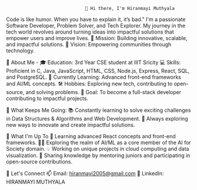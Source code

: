                                   👋 Hi there, I'm Hiranmayi Muthyala

 Code is like humor. When you have to explain it, it’s bad."
I'm a passionate Software Developer, Problem Solver, and Tech Explorer. My journey in the tech world revolves around turning ideas into impactful solutions that empower users and improve lives.
  🎯 Mission: Building innovative, scalable, and impactful solutions.
  🌟 Vision: Empowering communities through technology.
    

   🚀 About Me -
🎓 Education: 3rd Year CSE student at IIIT Sricity
💻 Skills: Proficient in C, Java, JavaScript, HTML, CSS, Node.js, Express, React, SQL, and PostgreSQL.
🌱 Currently Learning: Advanced front-end frameworks and AI/ML concepts.
🛠️ Hobbies: Exploring new tech, contributing to open-source, and solving problems.
🎯 Goal: To become a full-stack developer contributing to impactful projects.


   🧠 What Keeps Me Going:
📚 Constantly learning to solve exciting challenges in Data Structures & Algorithms and Web Development.
🚀 Always exploring new ways to innovate and create impactful solutions.


   🎯 What I'm Up To
🌱 Learning advanced React concepts and front-end frameworks.
🧑‍💻 Exploring the realm of AI/ML as a core member of the AI for Society domain.
💡 Working on unique projects in cloud computing and data visualization.
💬 Sharing knowledge by mentoring juniors and participating in open-source contributions.


💬 Let's Connect
📫 Email: hiranmayi2005@gmail.com
💼 LinkedIn: HIRANMAYI MUTHYALA
